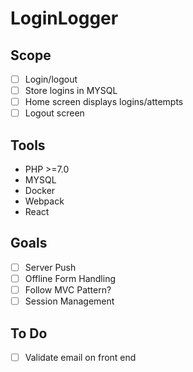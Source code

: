 # LoginLogger


## Scope

 - [ ] Login/logout
 - [ ] Store logins in MYSQL
 - [ ] Home screen displays logins/attempts
 - [ ] Logout screen

## Tools

 - PHP >=7.0
 - MYSQL
 - Docker
 - Webpack
 - React

## Goals

 - [ ] Server Push
 - [ ] Offline Form Handling
 - [ ] Follow MVC Pattern?
 - [ ] Session Management

## To Do

 - [ ] Validate email on front end
 

